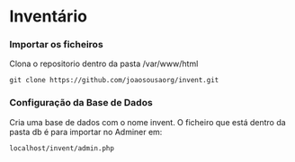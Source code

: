 # Inventário
### Importar os ficheiros
Clona o repositorio dentro da pasta /var/www/html
```
git clone https://github.com/joaosousaorg/invent.git
```
### Configuração da Base de Dados
Cria uma base de dados com o nome invent.
O ficheiro que está dentro da pasta db é para importar no Adminer em:
```
localhost/invent/admin.php
```
